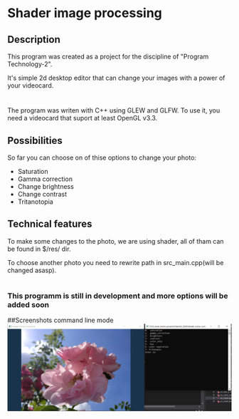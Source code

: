# Shader image processing
## Description
This program was created as a project for the discipline of "Program Technology-2".

It's simple 2d desktop editor that can change your images with a power of your videocard.
#  
The program was writen with C++ using GLEW and GLFW. To use it, you need a videocard that suport at least OpenGL v3.3.
## Possibilities
So far you can choose on of thise options to change your photo:
- Saturation
- Gamma correction
- Change brightness
- Change contrast
- Tritanotopia
## Technical features
To make some changes to the photo, we are using shader, all of tham can be found in $/res/ dir.

To choose another photo you need to rewrite path in src_main.cpp(will be changed asasp).

#
### This programm is still in development and more options will be added soon

##Screenshots command line mode
![](screenshots/screenshot1.PNG)
